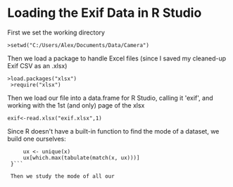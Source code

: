 # Loading the Exif Data in R Studio

First we set the working directory

`>setwd("C:/Users/Alex/Documents/Data/Camera")`

Then we load a package to handle Excel files (since I saved my cleaned-up Exif CSV as an .xlsx)

`>load.packages("xlsx") ` <br />
 ` >require("xlsx")`

Then we load our file into a data.frame for R Studio, calling it 'exif', and working with the 1st (and only) page of the xlsx

`exif<-read.xlsx("exif.xlsx",1)`

Since R doesn't have a built-in function to find the mode of a dataset, we build one ourselves:

```Mode <- function(x) {
     ux <- unique(x)
     ux[which.max(tabulate(match(x, ux)))]
 }```
 
 Then we study the mode of all our 


